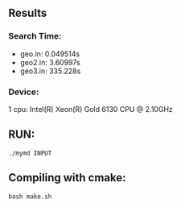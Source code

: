 ## Results

### Search Time: 
- geo.in: 0.049514s
- geo2.in: 3.60997s
- geo3.in: 335.228s

### Device:
1 cpu: Intel(R) Xeon(R) Gold 6130 CPU @ 2.10GHz

## RUN: 
`./mymd INPUT`


## Compiling with cmake:
`bash make.sh  `

